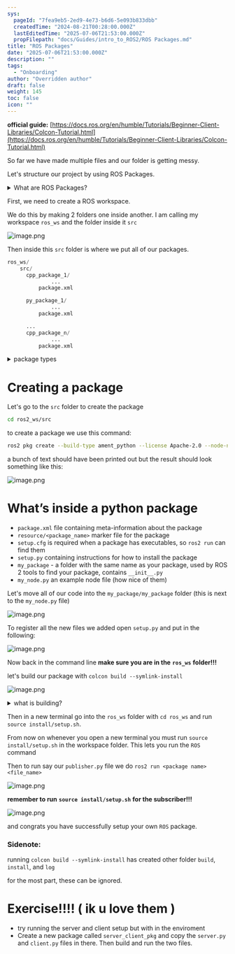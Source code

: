 ```yaml
---
sys:
  pageId: "7fea9eb5-2ed9-4e73-b6d6-5e093b833dbb"
  createdTime: "2024-08-21T00:28:00.000Z"
  lastEditedTime: "2025-07-06T21:53:00.000Z"
  propFilepath: "docs/Guides/intro_to_ROS2/ROS Packages.md"
title: "ROS Packages"
date: "2025-07-06T21:53:00.000Z"
description: ""
tags:
  - "Onboarding"
author: "Overridden author"
draft: false
weight: 145
toc: false
icon: ""
---
```


**official guide:** [https://docs.ros.org/en/humble/Tutorials/Beginner-Client-Libraries/Colcon-Tutorial.html](https://docs.ros.org/en/humble/Tutorials/Beginner-Client-Libraries/Colcon-Tutorial.html)

So far we have made multiple files and our folder is getting messy.

Let's structure our project by using ROS Packages.

<details>
      <summary>What are ROS Packages?</summary>
      ROS Packages are, as the name implies, packages of code that are highly sharable between ROS developers.
  </details>

First, we need to create a ROS workspace.

We do this by making 2 folders one inside another. I am calling my workspace `ros_ws` and the folder inside it `src`

![image.png](https://prod-files-secure.s3.us-west-2.amazonaws.com/d518164a-d88e-44d1-a4ee-3adb3bd8bce0/70706947-fd18-4537-a67b-e12946812d31/image.png?X-Amz-Algorithm=AWS4-HMAC-SHA256&X-Amz-Content-Sha256=UNSIGNED-PAYLOAD&X-Amz-Credential=ASIAZI2LB466RM7DETE5%2F20250813%2Fus-west-2%2Fs3%2Faws4_request&X-Amz-Date=20250813T181337Z&X-Amz-Expires=3600&X-Amz-Security-Token=IQoJb3JpZ2luX2VjEOr%2F%2F%2F%2F%2F%2F%2F%2F%2F%2FwEaCXVzLXdlc3QtMiJIMEYCIQDAjaJ9C9YeQyVlCFPMocyg6F4s8fsUK8p2mcRUU0U6jAIhAJQhUC3UVQndjkXox8QDnlnzyXKy3iBzQXT%2FBss3%2FMRaKv8DCDMQABoMNjM3NDIzMTgzODA1IgwoLaq76B537GgUSKIq3ANCIvGcxWF5BKwancktOTWlJuMi8kBmyG2aPuM6swWz8TDn39q3n%2BazOQqANGapIydQ5UcQHG32CvInNAxmshLvulOTFCP%2BQHmtSeJWUGxe7rqTJ%2FoRGHs1Xo2mcNuTQIYl2fMlUhCJNZGdlffrBgsG%2FHFL%2FiDr6rSv%2Bu2cV0FEle4l3YMORfi89j8IOxrPUNt5LM8fJZoYdJcC%2FaKwIXbvJSRRzbm9JgqrBDCl4u2NVJJJxABsoCKBkK3YL6Pa5RQnBpmGXhFxaZTEZS93A6Z6g4tPxmy4Ohq2FytCqhSRZVGMQjJbc8wY1p54YQmaIfOvwFdBJEq2SgQ%2BL1%2Fd6Wa5%2BKo4lnf3GJ1KqXI5FJNrsNDSI02aLNRnjUndkdyMzLRwK1ZfUzH1cImzFqftYKczw%2FPmEm5rsPbz6Tt49WaaIgXoH7YdVOFfKk3eHCPgTQG7rI52S2NTGRKX24YjJAG5g3TRYw03H%2FDZp826OAsgo%2Fh9Nbinchdw8MBsHWv2x4ggd7O3MqeSgXvtlQ%2Ba6d9cps33voTMbev7WbcyJoBI%2BgXN93BFJvZTGo9NZOjpU%2B6MIy54l5rgPK1shf7gDSOPhcDJx0sXokUMvc7DChL2URtJb2oeQ8EQ%2FRThQDDCoPPEBjqkARCGfH%2FGTPUcilj53AUzTVTUVy1%2BH6nuEXreLpf818Wj%2FB4O3%2FZaHYnwxUgG9%2Brgxl2hTdhDtdxLxzXC9YcRzKCbNoKkKkZAziq08wBKgHSeAtCfZFArvAOWitS6V555zB80RNrTxcGgcBLt7Dc4%2BtUltTAbcVHN2XQ3WjoSgL8SbByAgceuDkGQD%2FQgQttR655ZRNPNzbOLRv%2B6cE%2BVeN19zQ9C&X-Amz-Signature=1b23a175a35fbf2c95c0528a8a7afec086dae9379c8f907bb1cd209b404b6060&X-Amz-SignedHeaders=host&x-amz-checksum-mode=ENABLED&x-id=GetObject)

Then inside this `src` folder is where we put all of our packages.

```python
ros_ws/
    src/
      cpp_package_1/
		      ...
          package.xml

      py_package_1/
		      ...
          package.xml

      ...
      cpp_package_n/
		      ...
          package.xml

```

<details>

<summary>package types</summary>

packages can be either `C++` or python.

the intern file structure is different for each but for this guide we will stick to creating python packages

</details>

# Creating a package

Let's go to the `src` folder to create the package

```bash
cd ros2_ws/src
```

to create a package we use this command:

```bash
ros2 pkg create --build-type ament_python --license Apache-2.0 --node-name my_node my_package
```

a bunch of text should have been printed out but the result should look something like this:

![image.png](https://prod-files-secure.s3.us-west-2.amazonaws.com/d518164a-d88e-44d1-a4ee-3adb3bd8bce0/e6cf1e3f-8512-4a3e-b131-079f800bf3e8/image.png?X-Amz-Algorithm=AWS4-HMAC-SHA256&X-Amz-Content-Sha256=UNSIGNED-PAYLOAD&X-Amz-Credential=ASIAZI2LB466RM7DETE5%2F20250813%2Fus-west-2%2Fs3%2Faws4_request&X-Amz-Date=20250813T181337Z&X-Amz-Expires=3600&X-Amz-Security-Token=IQoJb3JpZ2luX2VjEOr%2F%2F%2F%2F%2F%2F%2F%2F%2F%2FwEaCXVzLXdlc3QtMiJIMEYCIQDAjaJ9C9YeQyVlCFPMocyg6F4s8fsUK8p2mcRUU0U6jAIhAJQhUC3UVQndjkXox8QDnlnzyXKy3iBzQXT%2FBss3%2FMRaKv8DCDMQABoMNjM3NDIzMTgzODA1IgwoLaq76B537GgUSKIq3ANCIvGcxWF5BKwancktOTWlJuMi8kBmyG2aPuM6swWz8TDn39q3n%2BazOQqANGapIydQ5UcQHG32CvInNAxmshLvulOTFCP%2BQHmtSeJWUGxe7rqTJ%2FoRGHs1Xo2mcNuTQIYl2fMlUhCJNZGdlffrBgsG%2FHFL%2FiDr6rSv%2Bu2cV0FEle4l3YMORfi89j8IOxrPUNt5LM8fJZoYdJcC%2FaKwIXbvJSRRzbm9JgqrBDCl4u2NVJJJxABsoCKBkK3YL6Pa5RQnBpmGXhFxaZTEZS93A6Z6g4tPxmy4Ohq2FytCqhSRZVGMQjJbc8wY1p54YQmaIfOvwFdBJEq2SgQ%2BL1%2Fd6Wa5%2BKo4lnf3GJ1KqXI5FJNrsNDSI02aLNRnjUndkdyMzLRwK1ZfUzH1cImzFqftYKczw%2FPmEm5rsPbz6Tt49WaaIgXoH7YdVOFfKk3eHCPgTQG7rI52S2NTGRKX24YjJAG5g3TRYw03H%2FDZp826OAsgo%2Fh9Nbinchdw8MBsHWv2x4ggd7O3MqeSgXvtlQ%2Ba6d9cps33voTMbev7WbcyJoBI%2BgXN93BFJvZTGo9NZOjpU%2B6MIy54l5rgPK1shf7gDSOPhcDJx0sXokUMvc7DChL2URtJb2oeQ8EQ%2FRThQDDCoPPEBjqkARCGfH%2FGTPUcilj53AUzTVTUVy1%2BH6nuEXreLpf818Wj%2FB4O3%2FZaHYnwxUgG9%2Brgxl2hTdhDtdxLxzXC9YcRzKCbNoKkKkZAziq08wBKgHSeAtCfZFArvAOWitS6V555zB80RNrTxcGgcBLt7Dc4%2BtUltTAbcVHN2XQ3WjoSgL8SbByAgceuDkGQD%2FQgQttR655ZRNPNzbOLRv%2B6cE%2BVeN19zQ9C&X-Amz-Signature=6b41a2d5e367e575cc1c2786555d8aae284cee1e645ab0636116447303648e20&X-Amz-SignedHeaders=host&x-amz-checksum-mode=ENABLED&x-id=GetObject)

# What’s inside a python package

- `package.xml` file containing meta-information about the package
- `resource/<package_name>` marker file for the package
- `setup.cfg` is required when a package has executables, so `ros2 run` can find them
- `setup.py` containing instructions for how to install the package
- `my_package` - a folder with the same name as your package, used by ROS 2 tools to find your package, contains `__init__.py`
- `my_node.py` an example node file (how nice of them)

Let's move all of our code into the `my_package/my_package` folder (this is next to the `my_node.py` file)

![image.png](https://prod-files-secure.s3.us-west-2.amazonaws.com/d518164a-d88e-44d1-a4ee-3adb3bd8bce0/9ce58f11-0da9-4d3e-b86d-506a9685d378/image.png?X-Amz-Algorithm=AWS4-HMAC-SHA256&X-Amz-Content-Sha256=UNSIGNED-PAYLOAD&X-Amz-Credential=ASIAZI2LB466RM7DETE5%2F20250813%2Fus-west-2%2Fs3%2Faws4_request&X-Amz-Date=20250813T181337Z&X-Amz-Expires=3600&X-Amz-Security-Token=IQoJb3JpZ2luX2VjEOr%2F%2F%2F%2F%2F%2F%2F%2F%2F%2FwEaCXVzLXdlc3QtMiJIMEYCIQDAjaJ9C9YeQyVlCFPMocyg6F4s8fsUK8p2mcRUU0U6jAIhAJQhUC3UVQndjkXox8QDnlnzyXKy3iBzQXT%2FBss3%2FMRaKv8DCDMQABoMNjM3NDIzMTgzODA1IgwoLaq76B537GgUSKIq3ANCIvGcxWF5BKwancktOTWlJuMi8kBmyG2aPuM6swWz8TDn39q3n%2BazOQqANGapIydQ5UcQHG32CvInNAxmshLvulOTFCP%2BQHmtSeJWUGxe7rqTJ%2FoRGHs1Xo2mcNuTQIYl2fMlUhCJNZGdlffrBgsG%2FHFL%2FiDr6rSv%2Bu2cV0FEle4l3YMORfi89j8IOxrPUNt5LM8fJZoYdJcC%2FaKwIXbvJSRRzbm9JgqrBDCl4u2NVJJJxABsoCKBkK3YL6Pa5RQnBpmGXhFxaZTEZS93A6Z6g4tPxmy4Ohq2FytCqhSRZVGMQjJbc8wY1p54YQmaIfOvwFdBJEq2SgQ%2BL1%2Fd6Wa5%2BKo4lnf3GJ1KqXI5FJNrsNDSI02aLNRnjUndkdyMzLRwK1ZfUzH1cImzFqftYKczw%2FPmEm5rsPbz6Tt49WaaIgXoH7YdVOFfKk3eHCPgTQG7rI52S2NTGRKX24YjJAG5g3TRYw03H%2FDZp826OAsgo%2Fh9Nbinchdw8MBsHWv2x4ggd7O3MqeSgXvtlQ%2Ba6d9cps33voTMbev7WbcyJoBI%2BgXN93BFJvZTGo9NZOjpU%2B6MIy54l5rgPK1shf7gDSOPhcDJx0sXokUMvc7DChL2URtJb2oeQ8EQ%2FRThQDDCoPPEBjqkARCGfH%2FGTPUcilj53AUzTVTUVy1%2BH6nuEXreLpf818Wj%2FB4O3%2FZaHYnwxUgG9%2Brgxl2hTdhDtdxLxzXC9YcRzKCbNoKkKkZAziq08wBKgHSeAtCfZFArvAOWitS6V555zB80RNrTxcGgcBLt7Dc4%2BtUltTAbcVHN2XQ3WjoSgL8SbByAgceuDkGQD%2FQgQttR655ZRNPNzbOLRv%2B6cE%2BVeN19zQ9C&X-Amz-Signature=280c27277d9ded8bedd9f7c24c77afb03e0175762602fc1e55f825361831a3fa&X-Amz-SignedHeaders=host&x-amz-checksum-mode=ENABLED&x-id=GetObject)

To register all the new files we added open `setup.py` and put in the following:

![image.png](https://prod-files-secure.s3.us-west-2.amazonaws.com/d518164a-d88e-44d1-a4ee-3adb3bd8bce0/1cd7c262-4cae-4496-9d75-c178537d24a2/image.png?X-Amz-Algorithm=AWS4-HMAC-SHA256&X-Amz-Content-Sha256=UNSIGNED-PAYLOAD&X-Amz-Credential=ASIAZI2LB466RM7DETE5%2F20250813%2Fus-west-2%2Fs3%2Faws4_request&X-Amz-Date=20250813T181337Z&X-Amz-Expires=3600&X-Amz-Security-Token=IQoJb3JpZ2luX2VjEOr%2F%2F%2F%2F%2F%2F%2F%2F%2F%2FwEaCXVzLXdlc3QtMiJIMEYCIQDAjaJ9C9YeQyVlCFPMocyg6F4s8fsUK8p2mcRUU0U6jAIhAJQhUC3UVQndjkXox8QDnlnzyXKy3iBzQXT%2FBss3%2FMRaKv8DCDMQABoMNjM3NDIzMTgzODA1IgwoLaq76B537GgUSKIq3ANCIvGcxWF5BKwancktOTWlJuMi8kBmyG2aPuM6swWz8TDn39q3n%2BazOQqANGapIydQ5UcQHG32CvInNAxmshLvulOTFCP%2BQHmtSeJWUGxe7rqTJ%2FoRGHs1Xo2mcNuTQIYl2fMlUhCJNZGdlffrBgsG%2FHFL%2FiDr6rSv%2Bu2cV0FEle4l3YMORfi89j8IOxrPUNt5LM8fJZoYdJcC%2FaKwIXbvJSRRzbm9JgqrBDCl4u2NVJJJxABsoCKBkK3YL6Pa5RQnBpmGXhFxaZTEZS93A6Z6g4tPxmy4Ohq2FytCqhSRZVGMQjJbc8wY1p54YQmaIfOvwFdBJEq2SgQ%2BL1%2Fd6Wa5%2BKo4lnf3GJ1KqXI5FJNrsNDSI02aLNRnjUndkdyMzLRwK1ZfUzH1cImzFqftYKczw%2FPmEm5rsPbz6Tt49WaaIgXoH7YdVOFfKk3eHCPgTQG7rI52S2NTGRKX24YjJAG5g3TRYw03H%2FDZp826OAsgo%2Fh9Nbinchdw8MBsHWv2x4ggd7O3MqeSgXvtlQ%2Ba6d9cps33voTMbev7WbcyJoBI%2BgXN93BFJvZTGo9NZOjpU%2B6MIy54l5rgPK1shf7gDSOPhcDJx0sXokUMvc7DChL2URtJb2oeQ8EQ%2FRThQDDCoPPEBjqkARCGfH%2FGTPUcilj53AUzTVTUVy1%2BH6nuEXreLpf818Wj%2FB4O3%2FZaHYnwxUgG9%2Brgxl2hTdhDtdxLxzXC9YcRzKCbNoKkKkZAziq08wBKgHSeAtCfZFArvAOWitS6V555zB80RNrTxcGgcBLt7Dc4%2BtUltTAbcVHN2XQ3WjoSgL8SbByAgceuDkGQD%2FQgQttR655ZRNPNzbOLRv%2B6cE%2BVeN19zQ9C&X-Amz-Signature=297b31bcdcff3f60763555fa097dc944a8884599c64d00742ef2edd274e357de&X-Amz-SignedHeaders=host&x-amz-checksum-mode=ENABLED&x-id=GetObject)

Now back in the command line **make sure you are in the** **`ros_ws`** **folder!!!**

let's build our package with `colcon build --symlink-install`

![image.png](https://prod-files-secure.s3.us-west-2.amazonaws.com/d518164a-d88e-44d1-a4ee-3adb3bd8bce0/2f2a0d27-b173-48fd-b189-5f5c0ce65619/image.png?X-Amz-Algorithm=AWS4-HMAC-SHA256&X-Amz-Content-Sha256=UNSIGNED-PAYLOAD&X-Amz-Credential=ASIAZI2LB466RM7DETE5%2F20250813%2Fus-west-2%2Fs3%2Faws4_request&X-Amz-Date=20250813T181337Z&X-Amz-Expires=3600&X-Amz-Security-Token=IQoJb3JpZ2luX2VjEOr%2F%2F%2F%2F%2F%2F%2F%2F%2F%2FwEaCXVzLXdlc3QtMiJIMEYCIQDAjaJ9C9YeQyVlCFPMocyg6F4s8fsUK8p2mcRUU0U6jAIhAJQhUC3UVQndjkXox8QDnlnzyXKy3iBzQXT%2FBss3%2FMRaKv8DCDMQABoMNjM3NDIzMTgzODA1IgwoLaq76B537GgUSKIq3ANCIvGcxWF5BKwancktOTWlJuMi8kBmyG2aPuM6swWz8TDn39q3n%2BazOQqANGapIydQ5UcQHG32CvInNAxmshLvulOTFCP%2BQHmtSeJWUGxe7rqTJ%2FoRGHs1Xo2mcNuTQIYl2fMlUhCJNZGdlffrBgsG%2FHFL%2FiDr6rSv%2Bu2cV0FEle4l3YMORfi89j8IOxrPUNt5LM8fJZoYdJcC%2FaKwIXbvJSRRzbm9JgqrBDCl4u2NVJJJxABsoCKBkK3YL6Pa5RQnBpmGXhFxaZTEZS93A6Z6g4tPxmy4Ohq2FytCqhSRZVGMQjJbc8wY1p54YQmaIfOvwFdBJEq2SgQ%2BL1%2Fd6Wa5%2BKo4lnf3GJ1KqXI5FJNrsNDSI02aLNRnjUndkdyMzLRwK1ZfUzH1cImzFqftYKczw%2FPmEm5rsPbz6Tt49WaaIgXoH7YdVOFfKk3eHCPgTQG7rI52S2NTGRKX24YjJAG5g3TRYw03H%2FDZp826OAsgo%2Fh9Nbinchdw8MBsHWv2x4ggd7O3MqeSgXvtlQ%2Ba6d9cps33voTMbev7WbcyJoBI%2BgXN93BFJvZTGo9NZOjpU%2B6MIy54l5rgPK1shf7gDSOPhcDJx0sXokUMvc7DChL2URtJb2oeQ8EQ%2FRThQDDCoPPEBjqkARCGfH%2FGTPUcilj53AUzTVTUVy1%2BH6nuEXreLpf818Wj%2FB4O3%2FZaHYnwxUgG9%2Brgxl2hTdhDtdxLxzXC9YcRzKCbNoKkKkZAziq08wBKgHSeAtCfZFArvAOWitS6V555zB80RNrTxcGgcBLt7Dc4%2BtUltTAbcVHN2XQ3WjoSgL8SbByAgceuDkGQD%2FQgQttR655ZRNPNzbOLRv%2B6cE%2BVeN19zQ9C&X-Amz-Signature=45af0d256c9f4e863b7d902b21b8e31e7c7b045b4aa065bdd405d98b7890dcfa&X-Amz-SignedHeaders=host&x-amz-checksum-mode=ENABLED&x-id=GetObject)

<details>

<summary>what is building?</summary>

if you are a CS major at Rose-Hulman you will learn the answer to this in CSSE132

but TLDR; is it combines all the code files into one program that can be run easily 

</details>

Then in a new terminal go into the `ros_ws` folder with `cd ros_ws` and run `source install/setup.sh`. 

From now on whenever you open a new terminal you must run `source install/setup.sh` in the workspace folder. This lets you run the `ROS` command

Then to run say our `publisher.py` file we do `ros2 run <package name> <file_name>`

![image.png](https://prod-files-secure.s3.us-west-2.amazonaws.com/d518164a-d88e-44d1-a4ee-3adb3bd8bce0/4f4b1219-3a44-4632-aa0a-ce3471699f59/image.png?X-Amz-Algorithm=AWS4-HMAC-SHA256&X-Amz-Content-Sha256=UNSIGNED-PAYLOAD&X-Amz-Credential=ASIAZI2LB466RM7DETE5%2F20250813%2Fus-west-2%2Fs3%2Faws4_request&X-Amz-Date=20250813T181337Z&X-Amz-Expires=3600&X-Amz-Security-Token=IQoJb3JpZ2luX2VjEOr%2F%2F%2F%2F%2F%2F%2F%2F%2F%2FwEaCXVzLXdlc3QtMiJIMEYCIQDAjaJ9C9YeQyVlCFPMocyg6F4s8fsUK8p2mcRUU0U6jAIhAJQhUC3UVQndjkXox8QDnlnzyXKy3iBzQXT%2FBss3%2FMRaKv8DCDMQABoMNjM3NDIzMTgzODA1IgwoLaq76B537GgUSKIq3ANCIvGcxWF5BKwancktOTWlJuMi8kBmyG2aPuM6swWz8TDn39q3n%2BazOQqANGapIydQ5UcQHG32CvInNAxmshLvulOTFCP%2BQHmtSeJWUGxe7rqTJ%2FoRGHs1Xo2mcNuTQIYl2fMlUhCJNZGdlffrBgsG%2FHFL%2FiDr6rSv%2Bu2cV0FEle4l3YMORfi89j8IOxrPUNt5LM8fJZoYdJcC%2FaKwIXbvJSRRzbm9JgqrBDCl4u2NVJJJxABsoCKBkK3YL6Pa5RQnBpmGXhFxaZTEZS93A6Z6g4tPxmy4Ohq2FytCqhSRZVGMQjJbc8wY1p54YQmaIfOvwFdBJEq2SgQ%2BL1%2Fd6Wa5%2BKo4lnf3GJ1KqXI5FJNrsNDSI02aLNRnjUndkdyMzLRwK1ZfUzH1cImzFqftYKczw%2FPmEm5rsPbz6Tt49WaaIgXoH7YdVOFfKk3eHCPgTQG7rI52S2NTGRKX24YjJAG5g3TRYw03H%2FDZp826OAsgo%2Fh9Nbinchdw8MBsHWv2x4ggd7O3MqeSgXvtlQ%2Ba6d9cps33voTMbev7WbcyJoBI%2BgXN93BFJvZTGo9NZOjpU%2B6MIy54l5rgPK1shf7gDSOPhcDJx0sXokUMvc7DChL2URtJb2oeQ8EQ%2FRThQDDCoPPEBjqkARCGfH%2FGTPUcilj53AUzTVTUVy1%2BH6nuEXreLpf818Wj%2FB4O3%2FZaHYnwxUgG9%2Brgxl2hTdhDtdxLxzXC9YcRzKCbNoKkKkZAziq08wBKgHSeAtCfZFArvAOWitS6V555zB80RNrTxcGgcBLt7Dc4%2BtUltTAbcVHN2XQ3WjoSgL8SbByAgceuDkGQD%2FQgQttR655ZRNPNzbOLRv%2B6cE%2BVeN19zQ9C&X-Amz-Signature=447d4384b8d3f5c9b2805b86fbac93ab8a8f43f69aad08e7861e6ad3de7f569e&X-Amz-SignedHeaders=host&x-amz-checksum-mode=ENABLED&x-id=GetObject)

**remember to run** **`source install/setup.sh`** **for the subscriber!!!**

![image.png](https://prod-files-secure.s3.us-west-2.amazonaws.com/d518164a-d88e-44d1-a4ee-3adb3bd8bce0/02121119-dad4-49ec-8356-c956108b4243/image.png?X-Amz-Algorithm=AWS4-HMAC-SHA256&X-Amz-Content-Sha256=UNSIGNED-PAYLOAD&X-Amz-Credential=ASIAZI2LB466RM7DETE5%2F20250813%2Fus-west-2%2Fs3%2Faws4_request&X-Amz-Date=20250813T181337Z&X-Amz-Expires=3600&X-Amz-Security-Token=IQoJb3JpZ2luX2VjEOr%2F%2F%2F%2F%2F%2F%2F%2F%2F%2FwEaCXVzLXdlc3QtMiJIMEYCIQDAjaJ9C9YeQyVlCFPMocyg6F4s8fsUK8p2mcRUU0U6jAIhAJQhUC3UVQndjkXox8QDnlnzyXKy3iBzQXT%2FBss3%2FMRaKv8DCDMQABoMNjM3NDIzMTgzODA1IgwoLaq76B537GgUSKIq3ANCIvGcxWF5BKwancktOTWlJuMi8kBmyG2aPuM6swWz8TDn39q3n%2BazOQqANGapIydQ5UcQHG32CvInNAxmshLvulOTFCP%2BQHmtSeJWUGxe7rqTJ%2FoRGHs1Xo2mcNuTQIYl2fMlUhCJNZGdlffrBgsG%2FHFL%2FiDr6rSv%2Bu2cV0FEle4l3YMORfi89j8IOxrPUNt5LM8fJZoYdJcC%2FaKwIXbvJSRRzbm9JgqrBDCl4u2NVJJJxABsoCKBkK3YL6Pa5RQnBpmGXhFxaZTEZS93A6Z6g4tPxmy4Ohq2FytCqhSRZVGMQjJbc8wY1p54YQmaIfOvwFdBJEq2SgQ%2BL1%2Fd6Wa5%2BKo4lnf3GJ1KqXI5FJNrsNDSI02aLNRnjUndkdyMzLRwK1ZfUzH1cImzFqftYKczw%2FPmEm5rsPbz6Tt49WaaIgXoH7YdVOFfKk3eHCPgTQG7rI52S2NTGRKX24YjJAG5g3TRYw03H%2FDZp826OAsgo%2Fh9Nbinchdw8MBsHWv2x4ggd7O3MqeSgXvtlQ%2Ba6d9cps33voTMbev7WbcyJoBI%2BgXN93BFJvZTGo9NZOjpU%2B6MIy54l5rgPK1shf7gDSOPhcDJx0sXokUMvc7DChL2URtJb2oeQ8EQ%2FRThQDDCoPPEBjqkARCGfH%2FGTPUcilj53AUzTVTUVy1%2BH6nuEXreLpf818Wj%2FB4O3%2FZaHYnwxUgG9%2Brgxl2hTdhDtdxLxzXC9YcRzKCbNoKkKkZAziq08wBKgHSeAtCfZFArvAOWitS6V555zB80RNrTxcGgcBLt7Dc4%2BtUltTAbcVHN2XQ3WjoSgL8SbByAgceuDkGQD%2FQgQttR655ZRNPNzbOLRv%2B6cE%2BVeN19zQ9C&X-Amz-Signature=8c9cb80bd7ea1f3d83aeaa0031c7a613a0a1af2b7673f5c5f562dcd132d2b6ca&X-Amz-SignedHeaders=host&x-amz-checksum-mode=ENABLED&x-id=GetObject)

and congrats you have successfully setup your own `ROS` package.

### Sidenote:

running `colcon build --symlink-install` has created other folder `build`, `install`, and `log`

for the most part, these can be ignored.

# Exercise!!!! ( ik u love them )

- try running the server and client setup but with in the enviroment
- Create a new package called `server_client_pkg` and copy the `server.py` and `client.py` files in there. Then build and run the two files.
